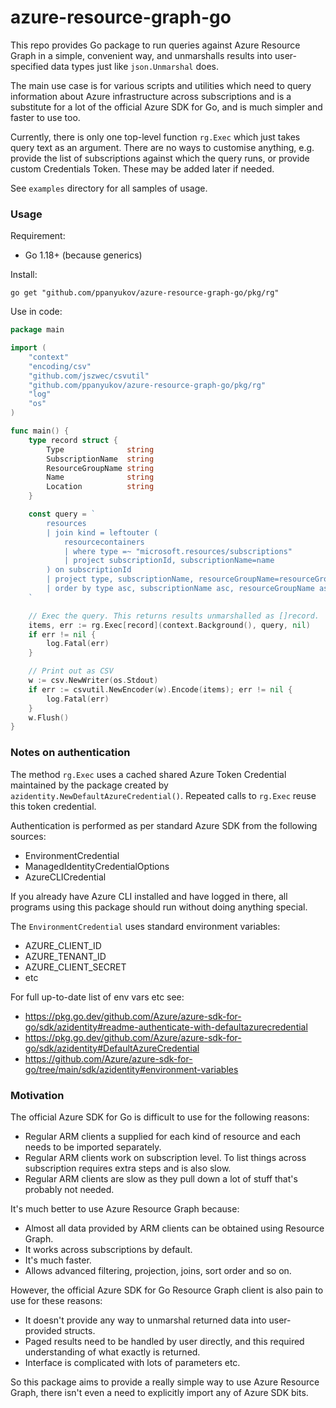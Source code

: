 # azure-resource-graph-go

This repo provides Go package to run queries against Azure Resource Graph in a simple, convenient way, and unmarshalls results into user-specified data types just like `json.Unmarshal` does.

The main use case is for various scripts and utilities which need to query information about Azure infrastructure across subscriptions and is a substitute for a lot of the official Azure SDK for Go, and is much simpler and faster to use too. 

Currently, there is only one top-level function `rg.Exec` which just takes query text as an argument. There are no ways to customise anything, e.g. provide the list of subscriptions against which the query runs, or provide custom Credentials Token. These may be added later if needed.



See `examples` directory for all samples of usage.



### Usage

Requirement:

* Go 1.18+ (because generics)

Install:

```
go get "github.com/ppanyukov/azure-resource-graph-go/pkg/rg"
```

Use in code:

```go
package main

import (
	"context"
	"encoding/csv"
	"github.com/jszwec/csvutil"
	"github.com/ppanyukov/azure-resource-graph-go/pkg/rg"
	"log"
	"os"
)

func main() {
	type record struct {
		Type              string
		SubscriptionName  string
		ResourceGroupName string
		Name              string
		Location          string
	}

	const query = `
		resources
		| join kind = leftouter (
			resourcecontainers
			| where type =~ "microsoft.resources/subscriptions"
			| project subscriptionId, subscriptionName=name
		) on subscriptionId
		| project type, subscriptionName, resourceGroupName=resourceGroup, name, location
		| order by type asc, subscriptionName asc, resourceGroupName asc, name asc, location asc
	`

	// Exec the query. This returns results unmarshalled as []record.
	items, err := rg.Exec[record](context.Background(), query, nil)
	if err != nil {
		log.Fatal(err)
	}

	// Print out as CSV
	w := csv.NewWriter(os.Stdout)
	if err := csvutil.NewEncoder(w).Encode(items); err != nil {
		log.Fatal(err)
	}
	w.Flush()
}
```

### Notes on authentication

The method `rg.Exec` uses a cached shared Azure Token Credential maintained by the package created by `azidentity.NewDefaultAzureCredential()`. Repeated calls to `rg.Exec` reuse this token credential.

Authentication is performed as per standard Azure SDK from the following sources:

* EnvironmentCredential
* ManagedIdentityCredentialOptions
* AzureCLICredential

If you already have Azure CLI installed and have logged in there, all programs using this package should run without doing anything special.

The `EnvironmentCredential` uses standard environment variables:

* AZURE_CLIENT_ID
* AZURE_TENANT_ID
* AZURE_CLIENT_SECRET
* etc

For full up-to-date list of env vars etc see:

* https://pkg.go.dev/github.com/Azure/azure-sdk-for-go/sdk/azidentity#readme-authenticate-with-defaultazurecredential
* https://pkg.go.dev/github.com/Azure/azure-sdk-for-go/sdk/azidentity#DefaultAzureCredential
* https://github.com/Azure/azure-sdk-for-go/tree/main/sdk/azidentity#environment-variables



### Motivation

The official Azure SDK for Go is difficult to use for the following reasons:

* Regular ARM clients a supplied for each kind of resource and each needs to be imported separately.
* Regular ARM clients work on subscription level. To list things across subscription requires extra steps and is also slow.
* Regular ARM clients are slow as they pull down a lot of stuff that's probably not needed.

It's much better to use Azure Resource Graph because:

* Almost all data provided by ARM clients can be obtained using Resource Graph.
* It works across subscriptions by default.
* It's much faster.
* Allows advanced filtering, projection, joins, sort order and so on.

However, the official Azure SDK for Go Resource Graph client is also pain to use for these reasons:

* It doesn't provide any way to unmarshal returned data into user-provided structs.
* Paged results need to be handled by user directly, and this required understanding of what exactly is returned.
* Interface is complicated with lots of parameters etc.

So this package aims to provide a really simple way to use Azure Resource Graph, there isn't even a need to explicitly import any of Azure SDK bits. 



